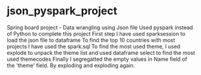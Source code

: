 # json_pyspark_project
Spring board project - Data wrangling using Json file
Used pyspark instead of Python to complete this project
First step I have used sparksession to load the json file to dataframe
To find the top 10 countries with most projects I have used the spark.sql
To find the most used theme, I used explode to unpack the theme list and used dataframe select to find the most used themecodes
Finally I segregatted the empty values in Name field of the 'theme' field. By exploding and exploding again.

